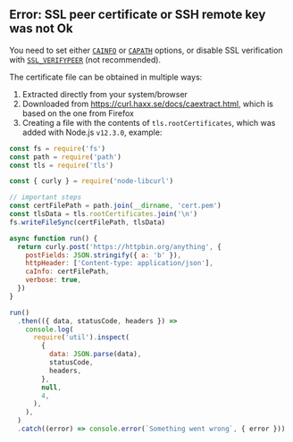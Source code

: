 ## Error: SSL peer certificate or SSH remote key was not Ok

You need to set either [`CAINFO`](https://curl.haxx.se/libcurl/c/CURLOPT_CAINFO.html) or [`CAPATH`](https://curl.haxx.se/libcurl/c/CURLOPT_CAPATH.html) options, or disable SSL verification with [`SSL_VERIFYPEER`](https://curl.haxx.se/libcurl/c/CURLOPT_SSL_VERIFYPEER.html) (not recommended).

The certificate file can be obtained in multiple ways:

1. Extracted directly from your system/browser
2. Downloaded from https://curl.haxx.se/docs/caextract.html, which is based on the one from Firefox
3. Creating a file with the contents of `tls.rootCertificates`, which was added with Node.js `v12.3.0`, example:
```javascript
const fs = require('fs')
const path = require('path')
const tls = require('tls')

const { curly } = require('node-libcurl')

// important steps
const certFilePath = path.join(__dirname, 'cert.pem')
const tlsData = tls.rootCertificates.join('\n')
fs.writeFileSync(certFilePath, tlsData)

async function run() {
  return curly.post('https://httpbin.org/anything', {
    postFields: JSON.stringify({ a: 'b' }),
    httpHeader: ['Content-type: application/json'],
    caInfo: certFilePath,
    verbose: true,
  })
}

run()
  .then(({ data, statusCode, headers }) =>
    console.log(
      require('util').inspect(
        {
          data: JSON.parse(data),
          statusCode,
          headers,
        },
        null,
        4,
      ),
    ),
  )
  .catch((error) => console.error(`Something went wrong`, { error }))
```
